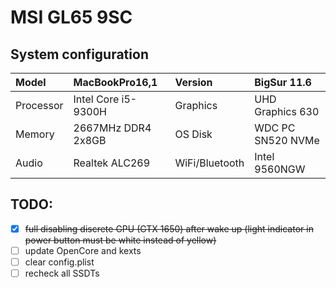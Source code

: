 # MSI GL65 9SC

## System configuration

| Model     | MacBookPro16,1      | Version        | BigSur 11.6         |
| :-------- | :------------------ | :------------- | :------------------ |
| Processor | Intel Core i5-9300H | Graphics       | UHD Graphics 630    |
| Memory    | 2667MHz DDR4 2x8GB  | OS Disk        | WDC PC SN520 NVMe   |
| Audio     | Realtek ALC269      | WiFi/Bluetooth | Intel 9560NGW       |

## TODO:
- [x] ~~full disabling discrete GPU (GTX 1650) after wake up (light indicator in power button must be white instead of yellow)~~  
- [ ] update OpenCore and kexts  
- [ ] clear config.plist  
- [ ] recheck all SSDTs  
